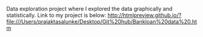 Data exploration project where I explored the data graphically and statistically.
Link to my project is below:
http://htmlpreview.github.io/?file:///Users/prajaktasalunke/Desktop/Git%20hub/Bankloan%20data%20.htm
